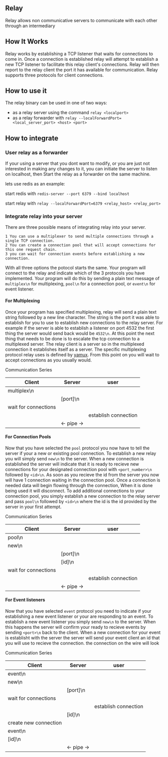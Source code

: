 
## Relay

Relay allows non communicative servers to communicate with each other through an intermediary

## How It Works

Relay works by establishing a TCP listener that waits for connections to come in. Once a connection
is established relay will attempt to establish a new TCP listener to facilitate this relay client's connections.
Relay will then report to the relay client the port it has available for communication. Relay supports three protocols for client connections.

## How to use it

The relay binary can be used in one of two ways:
  - as a relay server using the command `relay <localport>`
  - as a relay forwarder with `relay --localForwardPort=<local_server_port> <host> <port>`

## How to integrate

### User relay as a forwarder

  If your using a server that you dont want to modify, or you are just not interested in making any changes to it, you can initiate the server to listen on localhost, then Start the relay as a forwarder on the same machine.

  lets use redis as an example:

  start redis with `redis-server --port 6379 --bind localhost`
  
  start relay  with `relay --localForwardPort=6379 <relay_host> <relay_port>`

### Integrate relay into your server

  There are three possible means of integrating relay into your server.

    1 You can use a multiplexer to send multiple connections through a single TCP connection.
    2 You can create a connection pool that will accept connections for this one request chain.
    3 you can wait for connection events before establishing a new connection. 

  With all three options the potocol starts the same. Your program will connect to the relay and indicate which of the 3 protocols you have implemented. Your program will do this by sending a plain text message of `multiplex\n` for multiplexing, `pool\n` for a connection pool, or `event\n` for event listener.

#### For Multiplexing

  Once your program has specified multiplexing, relay will send a plain text string followed by a new line character. The string is the port it was able to establish for you to use to establish new connections to the relay server. For example if the server is able to establish a listener on port 4532 the first thing the server would send back would be `4532\n`. At this point the next thing that needs to be done is to escalate the tcp connection to a multiplexed server. The relay client is a server so in the multiplexed connection it establishes itself as a server. The specific multiplexing protocol relay uses is defined by [yamux](https://github.com/hashicorp/yamux). From this point on you will wait to accept connections as you usually would.

  Communication Series

| Client               | Server        | user                  |
| -------------------- | ------------- | --------------------- |
| multiplex\n          |               |                       |
|                      | [port]\n      |                       |
| wait for connections |               |                       |
|                      |               |  establish connection |
|                      | <- pipe ->    |                       |


#### For Connection Pools

  Now that you have selected the `pool` protocol you now have to tell the server if your a new or existing pool connection. To establish a new relay you will simply send `new\n` to the server. When a new connection is established the server will indicate that it is ready to recieve new connections for your designated connection pool with `<port_number>\n` followed by `<id>\n`. As soon as you recieve the id from the server you now will have 1 connection waiting in the connection pool. Once a connection is needed data will begin flowing through the connection, When it is done being used it will disconnect. To add additional connections to your connection pool, you simply establish a new connection to the relay server and pass `pool\n` followed by `<id>\n` where the id is the id provided by the server in your first attempt.

  Communication Series

| Client               | Server        | user                  |
| -------------------- | ------------- | --------------------- |
| pool\n               |               |                       |
| new\n                |               |                       |
|                      | [port]\n      |                       |
|                      | [id]\n        |                       |
| wait for connections |               |                       |
|                      |               |  establish connection |
|                      | <- pipe ->    |                       |


#### For Event listeners

  Now that you have selected `event` protocol you need to indicate if your establishing a new event listener or your are responding to an event. To establish a new event listener you simply send `new\n` to the server. When this happens the server will confirm your ready to recieve events by sending `<port>\n` back to the client. When a new connection for your event is establisht with the server the server will send your event client an id that you will use to recieve the connection. the connection on the wire will look 

  Communication Series

| Client                | Server        | user                  |
| --------------------- | ------------- | --------------------- |
| event\n               |               |                       |
| new\n                 |               |                       |
|                       | [port]\n      |                       |
| wait for connections  |               |                       |
|                       |               |  establish connection |
|                       | [id]\n        |                       |
| create new connection |               |                       |
| event\n               |               |                       |
| [id]\n                |               |                       |
|                       | <- pipe ->    |                       |



